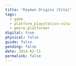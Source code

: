```yaml
---
title: 'Rayman Origins [Vita]'
tags:
  - game
  - platform_playstation-vita
  - genre_platformer
digital: true
physical: false
guide: false
pending: false
date: 2014-02-11
permalink: false
---
```

